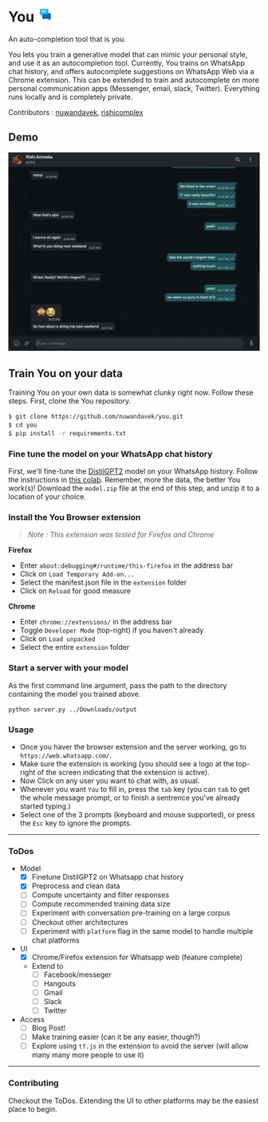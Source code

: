 # You  <img src="extension/icons48.png" width="30"/> 

An auto-completion tool that is you.

You lets you train a generative model that can mimic your personal style, and use it as an autocompletion tool. Currently, You trains on WhatsApp chat history, and offers autocomplete suggestions on WhatsApp Web via a Chrome extension. This can be extended to train and autocomplete on more personal communication apps (Messenger, email, slack, Twitter). Everything runs locally and is completely private. 

Contributors : [nuwandavek](https://twitter.com/nuwandavek), [rishicomplex](https://twitter.com/rishicomplex)


## Demo
![Demo](demo.gif)
## Train You on your data

Training You on your own data is somewhat clunky right now. Follow these steps. First, clone the You repository.

```bash
$ git clone https://github.com/nuwandavek/you.git
$ cd you
$ pip install -r requirements.txt
```


### Fine tune the model on your WhatsApp chat history

First, we'll fine-tune the [DistilGPT2](https://huggingface.co/distilgpt2) model on your WhatsApp history. Follow the instructions in [this colab](https://colab.research.google.com/github/nuwandavek/you/blob/master/Training_You.ipynb). Remember, more the data, the better You work(s)! Download the `model.zip` file at the end of this step, and unzip it to a location of your choice.

### Install the You Browser extension
> *Note : This extension was tested for Firefox and Chrome* 

**Firefox**

- Enter `about:debugging#/runtime/this-firefox` in the address bar
- Click on `Load Temporary Add-on...` 
- Select the manifest.json file in the `extension` folder
- Click on `Reload` for good measure

**Chrome**

- Enter `chrome://extensions/` in the address bar
- Toggle `Developer Mode` (top-right) if you haven't already
- Click on `Load unpacked`
- Select the entire `extension` folder


### Start a server with your model
As the first command line argument, pass the path to the directory containing the model you trained above.

```
python server.py ../Downloads/output
```

### Usage
- Once you haver the browser extension and the server working, go to `https://web.whatsapp.com/`. 
- Make sure the extension is working (you should see a logo at the top-right of the screen indicating that the extension is active).
- Now Click on any user you want to chat with, as usual. 
- Whenever you want `You` to fill in, press the `tab` key (you can `tab` to get the whole message prompt, or to finish a sentrence you've already started typing.)
- Select one of the 3 prompts (keyboard and mouse supported), or press the `Esc` key to ignore the prompts.

---

### ToDos
- Model
    - [x] Finetune DistilGPT2 on Whatsapp chat history
    - [x] Preprocess and clean data
    - [ ] Compute uncertainty and filter responses
    - [ ] Compute recommended training data size
    - [ ] Experiment with conversation pre-training on a large corpus
    - [ ] Checkout other architectures
    - [ ] Experiment with `platform` flag in the same model to handle multiple chat platforms
- UI
    - [x] Chrome/Firefox extension for Whatsapp web (feature complete)
    - Extend to 
        - [ ] Facebook/messeger
        - [ ] Hangouts
        - [ ] Gmail
        - [ ] Slack
        - [ ] Twitter
- Access
    - [ ] Blog Post!
    - [ ] Make training easier (can it be any easier, though?)
    - [ ] Explore using `tf.js` in the extension to avoid the server (will allow many many more people to use it)
    
---

### Contributing
Checkout the ToDos. Extending the UI to other platforms may be the easiest place to begin.
